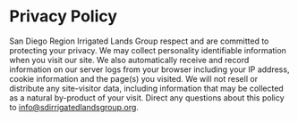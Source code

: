 # Privacy Policy

San Diego Region Irrigated Lands Group respect and are committed to protecting your privacy. We may collect personality identifiable information when you visit our site. We also automatically receive and record information on our server logs from your browser including your IP address, cookie information and the page(s) you visited. We will not resell or distribute any site-visitor data, including information that may be collected as a natural by-product of your visit. Direct any questions about this policy to info@sdirrigatedlandsgroup.org.
